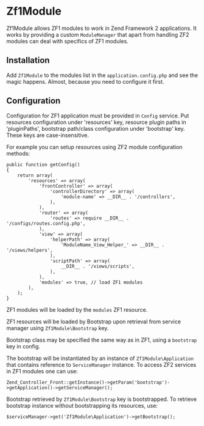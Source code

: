 Zf1Module
=========

Zf1Module allows ZF1 modules to work in Zend Framework 2 applications. It works by providing a custom `ModuleManager` that apart from handling ZF2 modules can deal with specifics of ZF1 modules.

## Installation

Add `Zf1Module` to the modules list in the `application.config.php` and see the magic happens. Almost, because you need to configure it first. 

## Configuration

Configuration for ZF1 application must be provided in `Config` service. Put resources configuration
under 'resources' key, resource plugin paths in 'pluginPaths', bootstrap path/class configuration under 'bootstrap' key. These keys are case-insensitive.

For example you can setup resources using ZF2 module configuration methods:

    public function getConfig()
    {
        return array(
            'resources' => array(
                'frontController' => array(
                    'controllerDirectory' => array(
                        'module-name' => __DIR__ . '/controllers',
                    ),
                ),
                'router' => array(
                    'routes' => require __DIR__ . '/configs/routes.config.php',
                ),
                'view' => array(
                    'helperPath' => array(
                        'ModuleName_View_Helper_' => __DIR__ . '/views/helpers',
                    ),
                    'scriptPath' => array(
                        __DIR__ . '/views/scripts',
                    ),
                ),
				'modules' => true, // load ZF1 modules
            ),
        );
    }

ZF1 modules will be loaded by the `modules` ZF1 resource.

ZF1 resources will be loaded by Bootstrap upon retrieval from service manager using `Zf1Module\Bootstrap` key.

Bootstrap class may be specified the same way as in ZF1, using a `bootstrap` key in config.

The bootstrap will be instantiated by an instance of `Zf1Module\Application` that contains reference to `ServiceManager` instance. To access ZF2 services in ZF1 modules one can use:

    Zend_Controller_Front::getInstance()->getParam('bootstrap')->getApplication()->getServiceManager();

Bootstrap retrieved by `Zf1Module\Bootstrap` key is bootstrapped. To retrieve bootstrap instance without bootstrapping its resources, use:

	$serviceManager->get('Zf1Module\Application')->getBootstrap(); 




